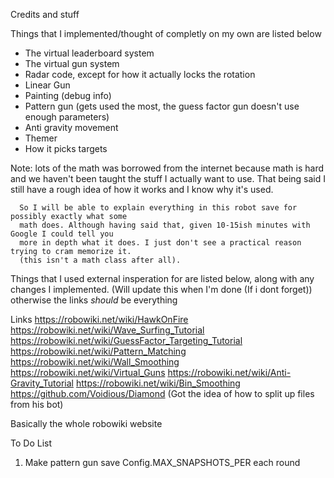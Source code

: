 Credits and stuff

Things that I implemented/thought of completly on my own are listed below
  - The virtual leaderboard system
  - The virtual gun system
  - Radar code, except for how it actually locks the rotation
  - Linear Gun
  - Painting (debug info)
  - Pattern gun (gets used the most, the guess factor gun doesn't use enough parameters)
  - Anti gravity movement
  - Themer
  - How it picks targets


Note: lots of the math was borrowed from the internet because math is hard and we haven't 
      been taught the stuff I actually want to use. That being said I still have a rough
      idea of how it works and I know why it's used.

      So I will be able to explain everything in this robot save for possibly exactly what some
      math does. Although having said that, given 10-15ish minutes with Google I could tell you
      more in depth what it does. I just don't see a practical reason trying to cram memorize it.
      (this isn't a math class after all).

Things that I used external insperation for are listed below, along with any
changes I implemented.
(Will update this when I'm done (If i dont forget)) otherwise the links *should* be everything

Links
https://robowiki.net/wiki/HawkOnFire
https://robowiki.net/wiki/Wave_Surfing_Tutorial
https://robowiki.net/wiki/GuessFactor_Targeting_Tutorial
https://robowiki.net/wiki/Pattern_Matching
https://robowiki.net/wiki/Wall_Smoothing
https://robowiki.net/wiki/Virtual_Guns
https://robowiki.net/wiki/Anti-Gravity_Tutorial
https://robowiki.net/wiki/Bin_Smoothing
https://github.com/Voidious/Diamond (Got the idea of how to split up files from his bot)

Basically the whole robowiki website

To Do List

1. Make pattern gun save Config.MAX_SNAPSHOTS_PER each round